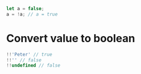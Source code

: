 ```jsx
let a = false;
a = !a; // a = true
```

Convert value to boolean
========================

```jsx
!!'Peter' // true
!!'' // false
!!undefined // false
```